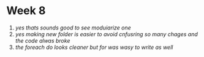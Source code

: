 # Week 8
1. *yes thats sounds good to see moduiarize one*
2. *yes making new folder is easier to avoid cnfusring so many chages and the code alwas broke*
3. *the foreach do looks cleaner but for was wasy to write as well*